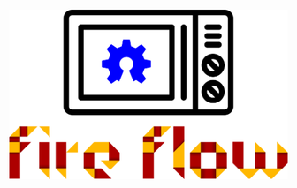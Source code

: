 <p align="center">
    <img alt="Logo" src="https://github.com/FireDeveloper/FireFlow/blob/master/logo.png" width="600">
</p>